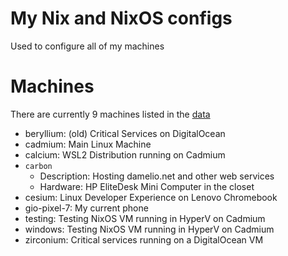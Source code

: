 # My Nix and NixOS configs

Used to configure all of my machines

# Machines

There are currently 9 machines listed in the [data](./homelab.toml)


  - beryllium: (old) Critical Services on DigitalOcean
  - cadmium: Main Linux Machine
  - calcium: WSL2 Distribution running on Cadmium
  - `carbon`
    - Description: Hosting damelio.net and other web services
    - Hardware: HP EliteDesk Mini Computer in the closet
  - cesium: Linux Developer Experience on Lenovo Chromebook
  - gio-pixel-7: My current phone
  - testing: Testing NixOS VM running in HyperV on Cadmium
  - windows: Testing NixOS VM running in HyperV on Cadmium
  - zirconium: Critical services running on a DigitalOcean VM

